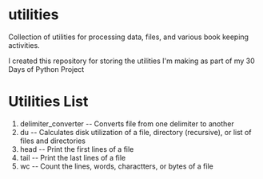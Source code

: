 utilities
=========
Collection of utilities for processing data, files, and various book keeping activities.

I created this repository for storing the utilities I'm making as part of my 30 Days of Python Project

Utilities List
==============

1. delimiter\_converter -- Converts file from one delimiter to another
2. du -- Calculates disk utilization of a file, directory (recursive), or list of files and directories
3. head -- Print the first lines of a file
4. tail -- Print the last lines of a file
5. wc -- Count the lines, words, charactters, or bytes of a file
